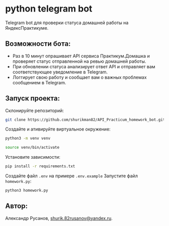 # python telegram bot

Telegram bot для проверки статуса домашней работы на ЯндексПрактикуме.

## Возможности бота:
- Раз в 10 минут опрашивает API сервиса Практикум.Домашка и проверяет статус отправленной на ревью домашней работы.
- При обновлении статуса анализирует ответ API и отправляет вам соответствующее уведомление в Telegram.
- Логгирует свою работу и сообщает вам о важных проблемах сообщением в Telegram.

## Запуск проекта:
Склонируйте репозиторий:
```bash
git clone https://github.com/shurikman82/API_Practicum_homework_bot.git
```
Создайте и ативируйте виртуальное окружение:
```bash
python3 -m venv venv
```
```bash
source venv/bin/activate
```
Установите зависимости:
```bash
pip install -r requirements.txt
```
Создайте файл `.env` на примере `.env.example`
Запустите файл `homework.py`:
```bash
python3 homework.py
```

## Автор:
Александр Русанов, shurik.82rusanov@yandex.ru.
